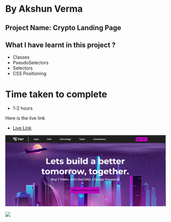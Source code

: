# By Akshun Verma

## Project Name: Crypto Landing Page

## What I have learnt in this project ?
  - Classes
  - PseudoSelectors
  - Selectors
  - CSS Positioning

# Time taken to complete
- 1-2 hours

Here is the live link 
- [Live Link](https://project05-ineuron45.netlify.app/)




![image](assets/project-5.png)


![](https://img.shields.io/badge/HTML5-CSS3-orange)
